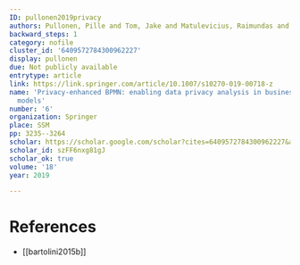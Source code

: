```yaml
---
ID: pullonen2019privacy
authors: Pullonen, Pille and Tom, Jake and Matulevicius, Raimundas and Toots, Aivo
backward_steps: 1
category: nofile
cluster_id: '6409572784300962227'
display: pullonen
due: Not publicly available
entrytype: article
link: https://link.springer.com/article/10.1007/s10270-019-00718-z
name: 'Privacy-enhanced BPMN: enabling data privacy analysis in business processes
  models'
number: '6'
organization: Springer
place: SSM
pp: 3235--3264
scholar: https://scholar.google.com/scholar?cites=6409572784300962227&as_sdt=2005&sciodt=0,5&hl=en
scholar_id: szFF6nxg81gJ
scholar_ok: true
volume: '18'
year: 2019

---
```


# References

- [[bartolini2015b]]
